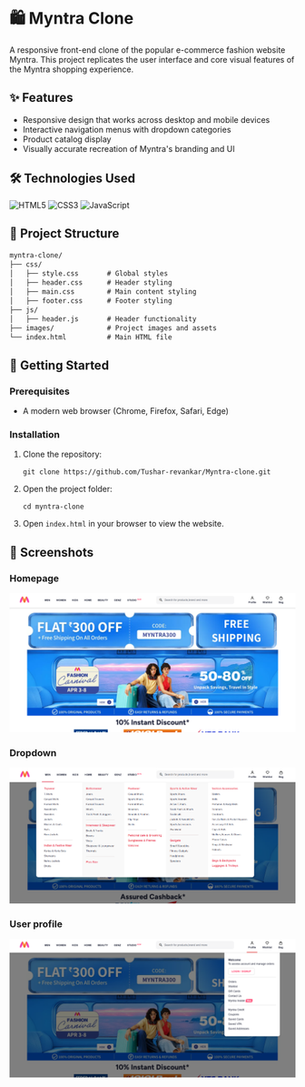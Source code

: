 # 🛍️ Myntra Clone

A responsive front-end clone of the popular e-commerce fashion website Myntra. This project replicates the user interface and core visual features of the Myntra shopping experience.

## ✨ Features

- Responsive design that works across desktop and mobile devices
- Interactive navigation menus with dropdown categories
- Product catalog display
- Visually accurate recreation of Myntra's branding and UI

## 🛠️ Technologies Used

![HTML5](https://img.shields.io/badge/html5-%23E34F26.svg?style=for-the-badge&logo=html5&logoColor=white)
![CSS3](https://img.shields.io/badge/css3-%231572B6.svg?style=for-the-badge&logo=css3&logoColor=white)
![JavaScript](https://img.shields.io/badge/javascript-%23323330.svg?style=for-the-badge&logo=javascript&logoColor=%23F7DF1E)

## 📁 Project Structure

```
myntra-clone/
├── css/
│   ├── style.css       # Global styles
│   ├── header.css      # Header styling
│   ├── main.css        # Main content styling
│   ├── footer.css      # Footer styling
├── js/
│   ├── header.js       # Header functionality
├── images/             # Project images and assets
└── index.html          # Main HTML file
```

## 🚀 Getting Started

### Prerequisites

- A modern web browser (Chrome, Firefox, Safari, Edge)

### Installation

1. Clone the repository:
   ```
   git clone https://github.com/Tushar-revankar/Myntra-clone.git
   ```

2. Open the project folder:
   ```
   cd myntra-clone
   ```

3. Open `index.html` in your browser to view the website.

## 📸 Screenshots

### Homepage
![Homepage](images/screenshots/homepage.png)

### Dropdown
![Dropdown](images/screenshots/dropdown.png)

### User profile
![User profile](images/screenshots/profile.png)